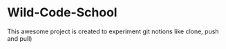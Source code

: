 # Wild-Code-School
This awesome project is created to experiment git notions like clone, push and pull)
